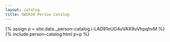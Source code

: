 ```yaml
---
layout: catalog
title: SWERIK Person Catalog
---
```

{% assign p = site.data._person-catalog.i-LAD91eUG4uVAX9uVhpqhvM %}
{% include person-catalog.html p=p %}

